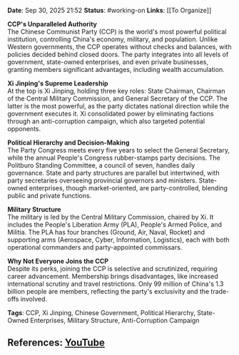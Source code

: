 **Date**: Sep 30, 2025 21:52
**Status**: #working-on
**Links**: [[To Organize]] 

**CCP's Unparalleled Authority**  
The Chinese Communist Party (CCP) is the world's most powerful political institution, controlling China's economy, military, and population. Unlike Western governments, the CCP operates without checks and balances, with policies decided behind closed doors. The party integrates into all levels of government, state-owned enterprises, and even private businesses, granting members significant advantages, including wealth accumulation.

**Xi Jinping's Supreme Leadership**  
At the top is Xi Jinping, holding three key roles: State Chairman, Chairman of the Central Military Commission, and General Secretary of the CCP. The latter is the most powerful, as the party dictates national direction while the government executes it. Xi consolidated power by eliminating factions through an anti-corruption campaign, which also targeted potential opponents.

**Political Hierarchy and Decision-Making**  
The Party Congress meets every five years to select the General Secretary, while the annual People's Congress rubber-stamps party decisions. The Politburo Standing Committee, a council of seven, handles daily governance. State and party structures are parallel but intertwined, with party secretaries overseeing provincial governors and ministers. State-owned enterprises, though market-oriented, are party-controlled, blending public and private functions.

**Military Structure**  
The military is led by the Central Military Commission, chaired by Xi. It includes the People's Liberation Army (PLA), People's Armed Police, and Militia. The PLA has four branches (Ground, Air, Naval, Rocket) and supporting arms (Aerospace, Cyber, Information, Logistics), each with both operational commanders and party-appointed commissars.

**Why Not Everyone Joins the CCP**  
Despite its perks, joining the CCP is selective and scrutinized, requiring career advancement. Membership brings disadvantages, like increased international scrutiny and travel restrictions. Only 99 million of China's 1.3 billion people are members, reflecting the party's exclusivity and the trade-offs involved.

**Tags**: CCP, Xi Jinping, Chinese Government, Political Hierarchy, State-Owned Enterprises, Military Structure, Anti-Corruption Campaign

## References: [YouTube](https://www.youtube.com/watch?v=UEbPDZQoNlw)
